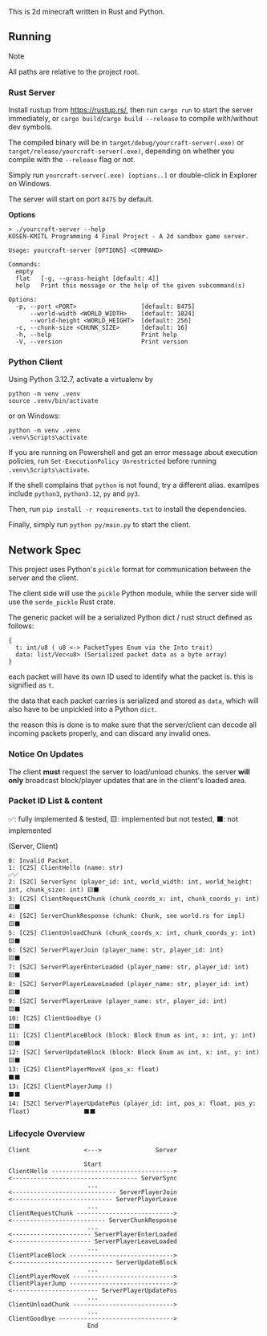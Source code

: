 This is 2d minecraft written in Rust and Python.

## Running
> [!NOTE]
> All paths are relative to the project root.
### Rust Server
Install rustup from https://rustup.rs/, then run
`cargo run` to start the server immediately, or `cargo build`/`cargo build --release` to compile with/without dev symbols.

The compiled binary will be in `target/debug/yourcraft-server(.exe)` or `target/release/yourcraft-server(.exe)`, depending on whether you compile with the `--release` flag or not.

Simply run `yourcraft-server(.exe) [options..]` or double-click in Explorer on Windows.

The server will start on port `8475` by default.

**Options**

```shell
> ./yourcraft-server --help
KOSEN-KMITL Programming 4 Final Project - A 2d sandbox game server.

Usage: yourcraft-server [OPTIONS] <COMMAND>

Commands:
  empty  
  flat   [-g, --grass-height [default: 4]]
  help   Print this message or the help of the given subcommand(s)

Options:
  -p, --port <PORT>                  [default: 8475]
      --world-width <WORLD_WIDTH>    [default: 1024]
      --world-height <WORLD_HEIGHT>  [default: 256]
  -c, --chunk-size <CHUNK_SIZE>      [default: 16]
  -h, --help                         Print help
  -V, --version                      Print version
```

### Python Client
Using Python 3.12.7, activate a virtualenv by
```shell
python -m venv .venv
source .venv/bin/activate
```
or on Windows:
```shell
python -m venv .venv
.venv\Scripts\activate
```
If you are running on Powershell and get an error message about execution policies, run
`Set-ExecutionPolicy Unrestricted` before running `.venv\Scripts\activate`.

If the shell complains that `python` is not found, try a different alias. examlpes include
`python3`, `python3.12`, `py` and `py3`.

Then, run `pip install -r requirements.txt` to install the dependencies.

Finally, simply run `python py/main.py` to start the client.

## Network Spec
This project uses Python's `pickle` format for communication between the server and the client.

The client side will use the `pickle` Python module, while the server side will use the `serde_pickle` Rust crate.

The generic packet will be a serialized Python dict / rust struct defined as follows:
```
{
  t: int/u8 ( u8 <-> PacketTypes Enum via the Into trait)
  data: list/Vec<u8> (Serialized packet data as a byte array)
}
```

each packet will have its own ID used to identify what the packet is. this is signified as `t`.

the data that each packet carries is serialized and stored as `data`, which will also have to be unpickled into a Python `dict`.

the reason this is done is to make sure that the server/client can decode all incoming packets properly, and can discard any invalid ones.

### Notice On Updates
The client **must** request the server to load/unload chunks. the server **will only** broadcast block/player updates that are in the client's loaded area.

### Packet ID List & content 
✅: fully implemented & tested, 🟨: implemented but not tested, ⬛: not implemented

(Server, Client)
```
0: Invalid Packet.
1: [C2S] ClientHello (name: str)                                                           ✅✅
2: [S2C] ServerSync (player_id: int, world_width: int, world_height: int, chunk_size: int) 🟨⬛
3: [C2S] ClientRequestChunk (chunk_coords_x: int, chunk_coords_y: int)                     🟨⬛
4: [S2C] ServerChunkResponse (chunk: Chunk, see world.rs for impl)                         🟨⬛
5: [C2S] ClientUnloadChunk (chunk_coords_x: int, chunk_coords_y: int)                      🟨⬛
6: [S2C] ServerPlayerJoin (player_name: str, player_id: int)                               🟨⬛
7: [S2C] ServerPlayerEnterLoaded (player_name: str, player_id: int)                        🟨⬛
8: [S2C] ServerPlayerLeaveLoaded (player_name: str, player_id: int)                        🟨⬛
9: [S2C] ServerPlayerLeave (player_name: str, player_id: int)                              🟨⬛
10: [C2S] ClientGoodbye ()                                                                 🟨⬛
11: [C2S] ClientPlaceBlock (block: Block Enum as int, x: int, y: int)                      🟨⬛
12: [S2C] ServerUpdateBlock (block: Block Enum as int, x: int, y: int)                     🟨⬛
13: [C2S] ClientPlayerMoveX (pos_x: float)                                                 ⬛⬛
13: [C2S] ClientPlayerJump ()                                                              ⬛⬛
14: [S2C] ServerPlayerUpdatePos (player_id: int, pos_x: float, pos_y: float)               ⬛⬛
```

### Lifecycle Overview
```
Client               <--->               Server

                     Start
ClientHello ---------------------------------->
<----------------------------------- ServerSync
                      ...
<----------------------------- ServerPlayerJoin
<---------------------------- ServerPlayerLeave
                      ...
ClientRequestChunk --------------------------->
<-------------------------- ServerChunkResponse
                      ...
<---------------------- ServerPlayerEnterLoaded
<---------------------- ServerPlayerLeaveLoaded
                      ...
ClientPlaceBlock ----------------------------->
<---------------------------- ServerUpdateBlock
                      ...
ClientPlayerMoveX ---------------------------->
ClientPlayerJump ----------------------------->
<------------------------ ServerPlayerUpdatePos
                      ...
ClientUnloadChunk ---------------------------->
                      ...
ClientGoodbye -------------------------------->
                      End
```
